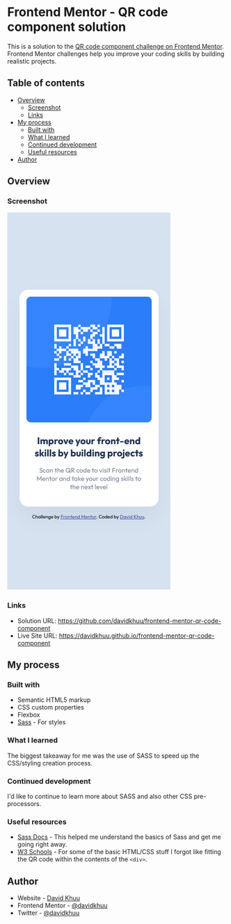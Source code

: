 # Frontend Mentor - QR code component solution

This is a solution to the [QR code component challenge on Frontend Mentor](https://www.frontendmentor.io/challenges/qr-code-component-iux_sIO_H). Frontend Mentor challenges help you improve your coding skills by building realistic projects.

## Table of contents

- [Overview](#overview)
  - [Screenshot](#screenshot)
  - [Links](#links)
- [My process](#my-process)
  - [Built with](#built-with)
  - [What I learned](#what-i-learned)
  - [Continued development](#continued-development)
  - [Useful resources](#useful-resources)
- [Author](#author)

## Overview

### Screenshot

![](./screenshot.png)

### Links

- Solution URL: https://github.com/davidkhuu/frontend-mentor-qr-code-component
- Live Site URL: https://davidkhuu.github.io/frontend-mentor-qr-code-component

## My process

### Built with

- Semantic HTML5 markup
- CSS custom properties
- Flexbox
- [Sass](https://sass-lang.com/) - For styles

### What I learned

The biggest takeaway for me was the use of SASS to speed up the CSS/styling creation process.

### Continued development

I'd like to continue to learn more about SASS and also other CSS pre-processors.

### Useful resources

- [Sass Docs](https://sass-lang.com/guide/) - This helped me understand the basics of Sass and get me going right away.
- [W3 Schools](https://www.w3schools.com/) - For some of the basic HTML/CSS stuff I forgot like fitting the QR code within the contents of the `<div>`.

## Author

- Website - [David Khuu](https://www.davidkhuu.com)
- Frontend Mentor - [@davidkhuu](https://www.frontendmentor.io/profile/davidkhuu)
- Twitter - [@davidkhuu](https://www.twitter.com/davidkhuu)
